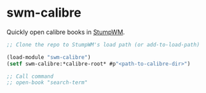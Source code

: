 # swm-calibre

Quickly open calibre books in [StumpWM](https://stumpwm.github.io/).

```lisp
;; Clone the repo to StumpWM's load path (or add-to-load-path)

(load-module "swm-calibre")
(setf swm-calibre:*calibre-root* #p"<path-to-calibre-dir>")

;; Call command
;; open-book "search-term"
```
